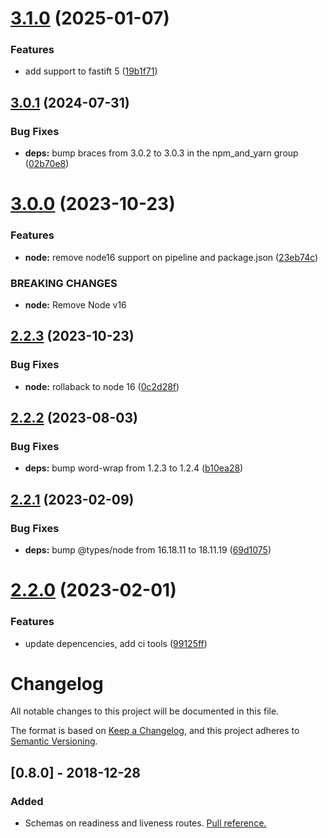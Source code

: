# [3.1.0](https://github.com/ducktors/arecibo/compare/v3.0.1...v3.1.0) (2025-01-07)


### Features

* add support to fastift 5 ([19b1f71](https://github.com/ducktors/arecibo/commit/19b1f71baf668f14f7928a18e006aebcf633ca0f))

## [3.0.1](https://github.com/ducktors/arecibo/compare/v3.0.0...v3.0.1) (2024-07-31)


### Bug Fixes

* **deps:** bump braces from 3.0.2 to 3.0.3 in the npm_and_yarn group ([02b70e8](https://github.com/ducktors/arecibo/commit/02b70e8ab3bc10a95ed907950bc3eb4ffc29d829))

# [3.0.0](https://github.com/ducktors/arecibo/compare/v2.2.3...v3.0.0) (2023-10-23)


### Features

* **node:** remove node16 support on pipeline and package.json ([23eb74c](https://github.com/ducktors/arecibo/commit/23eb74cb1f59166312b388b0d56731566f5fe7c8))


### BREAKING CHANGES

* **node:** Remove Node v16

## [2.2.3](https://github.com/ducktors/arecibo/compare/v2.2.2...v2.2.3) (2023-10-23)


### Bug Fixes

* **node:** rollaback to node 16 ([0c2d28f](https://github.com/ducktors/arecibo/commit/0c2d28fc4745bb470bea98c09029b5ac01116c4b))

## [2.2.2](https://github.com/ducktors/arecibo/compare/v2.2.1...v2.2.2) (2023-08-03)


### Bug Fixes

* **deps:** bump word-wrap from 1.2.3 to 1.2.4 ([b10ea28](https://github.com/ducktors/arecibo/commit/b10ea286cfea7a1d5d0fa8be5da91d336e563740))

## [2.2.1](https://github.com/ducktors/arecibo/compare/v2.2.0...v2.2.1) (2023-02-09)


### Bug Fixes

* **deps:** bump @types/node from 16.18.11 to 18.11.19 ([69d1075](https://github.com/ducktors/arecibo/commit/69d1075a8e756a8bc917a3d79b5890b7114446ba))

# [2.2.0](https://github.com/ducktors/arecibo/compare/v2.1.1...v2.2.0) (2023-02-01)


### Features

* update depencencies, add ci tools ([99125ff](https://github.com/ducktors/arecibo/commit/99125ff4370a0ceb1beafbef53b2e1e15b997731))

# Changelog
All notable changes to this project will be documented in this file.

The format is based on [Keep a Changelog](https://keepachangelog.com/en/1.0.0/),
and this project adheres to [Semantic Versioning](https://semver.org/spec/v2.0.0.html).

## [0.8.0] - 2018-12-28
### Added
- Schemas on readiness and liveness routes. [Pull reference.](https://github.com/ducktors/arecibo/pull/3)
